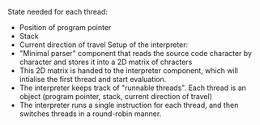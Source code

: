 
State needed for each thread:
- Position of program pointer
- Stack
- Current direction of travel
Setup of the interpreter:
- "Minimal parser" component that reads the source code character by character and stores it into a 2D matrix of chracters
- This 2D matrix is handed to the interpreter component, which will intialise the first thread and start evaluation.
- The interpreter keeps track of "runnable threads". Each thread is an object (program pointer, stack, current direction of travel)
- The interpreter runs a single instruction for each thread, and then switches threads in a round-robin manner.
